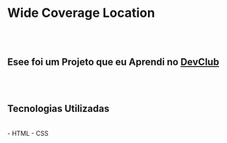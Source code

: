 <h1>Wide Coverage Location</h1>
<br>
<br>
<h2>Esee foi um Projeto que eu Aprendi no <a href="https://rodolfomori.com.br/devclub">DevClub</a></h2>
<br>
<br>
<h2>Tecnologias Utilizadas</h2>
<br>
 - HTML
 - CSS
 
